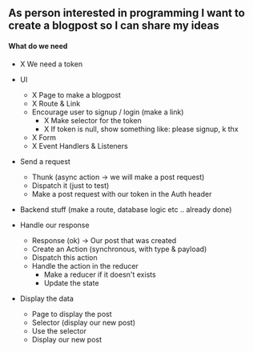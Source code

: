 ## As person interested in programming I want to create a blogpost so I can share my ideas

#### What do we need

- X We need a token

- UI

  - X Page to make a blogpost
  - X Route & Link
  - Encourage user to signup / login (make a link)
    - X Make selector for the token
    - X If token is null, show something like: please signup, k thx
  - X Form
  - X Event Handlers & Listeners

- Send a request

  - Thunk (async action -> we will make a post request)
  - Dispatch it (just to test)
  - Make a post request with our token in the Auth header

- Backend stuff (make a route, database logic etc .. already done)

- Handle our response

  - Response (ok) -> Our post that was created
  - Create an Action (synchronous, with type & payload)
  - Dispatch this action
  - Handle the action in the reducer
    - Make a reducer if it doesn't exists
    - Update the state

- Display the data

  - Page to display the post
  - Selector (display our new post)
  - Use the selector
  - Display our new post

